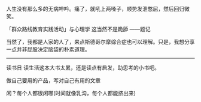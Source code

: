 人生没有那么多的无病呻吟。痛了，就吼上两嗓子，顺势发泄憋屈，然后回归微笑。

「群众路线教育实践活动」与心理学
这当然不是跪舔
——题记

当然了，我都是人家的人了，来点斯德哥尔摩综合症也可以理解。只是，我想分享一点并非屁股决定脑袋的朴素道理。

---

读书日
读生活这本大书太累，还是读点有启发，助思考的小书吧。

做自己要用的产品，写对自己有用的文章

闲？每个人都很闲哪(时间就像乳沟，每个人都能挤出来)